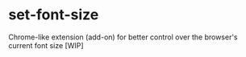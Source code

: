 # set-font-size

Chrome-like extension (add-on) for better control over the browser's current font size [WIP]


